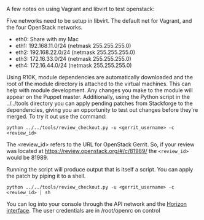 A few notes on using Vagrant and libvirt to test openstack:

Five networks need to be setup in libvirt. The default net for
Vagrant, and the four OpenStack networks.

*  eth0: Share with my Mac
*  eth1: 192.168.11.0/24 (netmask 255.255.255.0)
*  eth2: 192.168.22.0/24 (netmask 255.255.255.0)
*  eth3: 172.16.33.0/24 (netmask 255.255.255.0)
*  eth4: 172.16.44.0/24 (netmask 255.255.255.0)


Using R10K, module dependencies are automatically downloaded and the root of the module
directory is attached to the virtual machines. This can help with module development.
Any changes you make to the module will appear on the Puppet master. Additionally,
using the Python script in the ../../tools directory you can apply pending patches
from Stackforge to the dependencies, giving you an opportunity to test out changes
before they're merged. To try it out use the command:

```
python ../../tools/review_checkout.py -u <gerrit_username> -c <review_id>
```

The <review_id> refers to the URL for OpenStack Gerrit. So, if your review was located at 
https://review.openstack.org/#/c/81989/ the `<review_id>` would be 81989.

Running the script will produce output that is itself a script. You can apply the patch by
piping it to a shell.

```
python ../../tools/review_checkout.py -u <gerrit_username> -c <review_id> | sh
```

You can log into your console through the API network and the
[Horizon interface](http://192.168.11.4).
The user credentials are in /root/openrc on control
